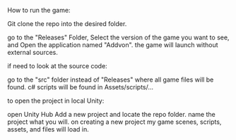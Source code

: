 How to run the game:

Git clone the repo into the desired folder.

go to the "Releases" Folder, Select the version of the game you want to see, and Open the application named "Addvon".
the game will launch without external sources.

if need to look at the source code:

go to the "src" folder instead of "Releases" where all game files will be found. c# scripts will be found in
Assets/scripts/...

to open the project in local Unity:

open Unity Hub Add a new project and locate the repo folder. 
name the project what you will.
on creating a new project my game scenes, scripts, assets, and files will load in.
